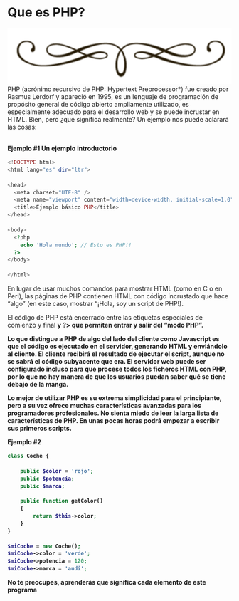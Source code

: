 <div class="text-center" markdown="0">

# Que es PHP?
<div>
<img src="assets/vineta.png" class="vineta" />
</div>

</div>


<div class="justify">
PHP (acrónimo recursivo de PHP: Hypertext Preprocessor*) fue creado por Rasmus Lerdorf y apareció en 1995, es un lenguaje de programación de propósito general de código abierto ampliamente utilizado, es especialmente adecuado para el desarrollo web y se puede incrustar en HTML.
Bien, pero ¿qué significa realmente? Un ejemplo nos puede aclarará las cosas:
</div>
<br>

<strong>Ejemplo #1 Un ejemplo introductorio</strong>

```php
<!DOCTYPE html>
<html lang="es" dir="ltr">

<head>
  <meta charset="UTF-8" />
  <meta name="viewport" content="width=device-width, initial-scale=1.0" />
  <title>Ejemplo básico PHP</title>
</head>

<body>
  <?php
    echo 'Hola mundo'; // Esto es PHP!!
  ?>
</body>

</html>
```

<div class="justify">
<p>En lugar de usar muchos comandos para mostrar HTML (como en C o en Perl), las páginas de PHP contienen HTML con código incrustado que hace
“algo” (en este caso, mostrar “¡Hola, soy un script de PHP!).</p>
<p>El código de PHP está encerrado entre las etiquetas especiales de comienzo y
final <strong><?php</strong> y <strong>?></strong> que permiten entrar y salir del “modo PHP”. </p>
<p>Lo que distingue a PHP de algo del lado del cliente como Javascript es que el código es ejecutado en el servidor, generando HTML y enviándolo al cliente. El cliente recibirá el resultado de ejecutar el script, aunque no se sabrá el código subyacente que era. El servidor web puede ser configurado incluso para que procese todos los ficheros HTML con PHP, por lo que no hay manera de que los usuarios puedan saber qué se tiene debajo de la manga. </p>
<p>Lo mejor de utilizar PHP es su extrema simplicidad para el principiante, pero a su vez ofrece muchas características avanzadas para los programadores profesionales. No sienta miedo de leer la larga lista de características de PHP. En unas pocas horas podrá empezar a escribir sus primeros scripts.</p>
</div>

<strong>Ejemplo #2</strong>

```php
class Coche {

    public $color = 'rojo';
    public $potencia;
    public $marca;

    public function getColor()
    {
        return $this->color;
    }
}

$miCoche = new Coche();
$miCoche->color = 'verde';
$miCoche->potencia = 120;
$miCoche->marca = 'audi';
```
<div class="center">
No te preocupes, aprenderás que significa cada elemento de este programa
</div>